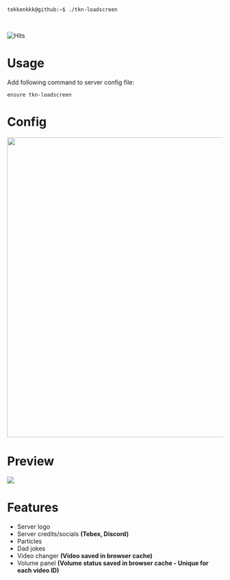 <br>

```console
tekkenkkk@github:~$ ./tkn-loadscreen
```
<br>

![Hits](https://hits.seeyoufarm.com/api/count/incr/badge.svg?url=https%3A%2F%2Fgithub.com%2Ftekkenkkk%2Ftkn-loadscreen&count_bg=%23a39cff&title_bg=%232A2D33&icon=github.svg&icon_color=%23FFFFFF&title=Visits)

<h1>Usage</h1>
Add following command to server config file:

```ensure tkn-loadscreen```

<h1>Config</h1>
<img style="width: 700px" src="https://i.imgur.com/cD9SV4s.png">

<h1>Preview</h1>
<img src="https://i.imgur.com/u0Y3O40.png">

<h1>Features</h1>
<ul>
    <li>Server logo</li>
    <li>Server credits/socials <b>(Tebex, Discord)</b></li>
    <li>Particles</li>
    <li>Dad jokes</li>
    <li>Video changer <b>(Video saved in browser cache)</b></li>
    <li>Volume panel <b>(Volume status saved in browser cache - Unique for each video ID)</b></li>
</ul>
